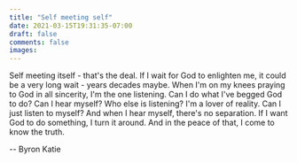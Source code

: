 ```yaml
---
title: "Self meeting self"
date: 2021-03-15T19:31:35-07:00
draft: false
comments: false
images: 
---
```

Self meeting itself - that's the deal.  If I wait for God to enlighten me, it could be a very long wait - years decades maybe. When I'm on my knees praying to God in all sincerity, I'm the one listening.  Can I do what I've begged God to do? Can I hear myself? Who else is listening? I'm a lover of reality.  Can I just listen to myself? And when I hear myself, there's no separation.  If I want God to do something, I turn it around.  And in the peace of that, I come to know the truth.

-- Byron Katie
